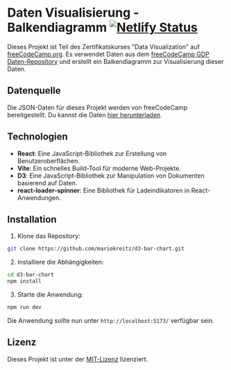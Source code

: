 # Daten Visualisierung - Balkendiagramm [![Netlify Status](https://api.netlify.com/api/v1/badges/201e7fb6-4098-4c20-a6ca-089607caf62a/deploy-status)](https://app.netlify.com/sites/bar-chart-with-3djs/deploys)

Dieses Projekt ist Teil des Zertifikatskurses "Data Visualization" auf [freeCodeCamp.org](https://www.freecodecamp.org/). Es verwendet Daten aus dem [freeCodeCamp GDP Daten-Repository](https://raw.githubusercontent.com/freeCodeCamp/ProjectReferenceData/master/GDP-data.json) und erstellt ein Balkendiagramm zur Visualisierung dieser Daten.

## Datenquelle

Die JSON-Daten für dieses Projekt werden von freeCodeCamp bereitgestellt. Du kannst die Daten [hier herunterladen](https://raw.githubusercontent.com/freeCodeCamp/ProjectReferenceData/master/GDP-data.json).

## Technologien

- **React**: Eine JavaScript-Bibliothek zur Erstellung von Benutzeroberflächen.
- **Vite**: Ein schnelles Build-Tool für moderne Web-Projekte.
- **D3**: Eine JavaScript-Bibliothek zur Manipulation von Dokumenten basierend auf Daten.
- **react-loader-spinner**: Eine Bibliothek für Ladeindikatoren in React-Anwendungen.

## Installation

1. Klone das Repository:

```bash
git clone https://github.com/mariokreitz/d3-bar-chart.git
```

2. Installiere die Abhängigkeiten:

```bash
cd d3-bar-chart
npm install
```

3. Starte die Anwendung:

```bash
npm run dev
```

Die Anwendung sollte nun unter `http://localhost:5173/` verfügbar sein.

## Lizenz

Dieses Projekt ist unter der [MIT-Lizenz](https://github.com/mariokreitz/d3-bar-chart/blob/main/LICENSE) lizenziert.
